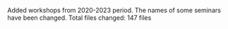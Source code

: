 Added workshops from 2020-2023 period. The names of some seminars have been changed.
Total files changed: 147 files
